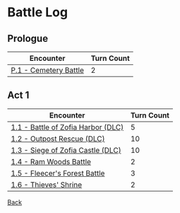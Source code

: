 # Battle Log

## Prologue

| Encounter                       | Turn Count |
| ------------------------------- | ---------- |
| [P.1 - Cemetery Battle](P.1.md) | 2          |

## Act 1

| Encounter                                     | Turn Count |
| --------------------------------------------- | ---------- |
| [1.1 - Battle of Zofia Harbor (DLC)](A1.1.md) | 5          |
| [1.2 - Outpost Rescue (DLC)](A1.2.md)         | 10         |
| [1.3 - Siege of Zofia Castle (DLC)](A1.3.md)  | 10         |
| [1.4 - Ram Woods Battle](A1.4.md)             | 2          |
| [1.5 - Fleecer's Forest Battle](A1.5.md)      | 3          |
| [1.6 - Thieves' Shrine](A1.6.md)              | 2          |

[Back](../README.md)
